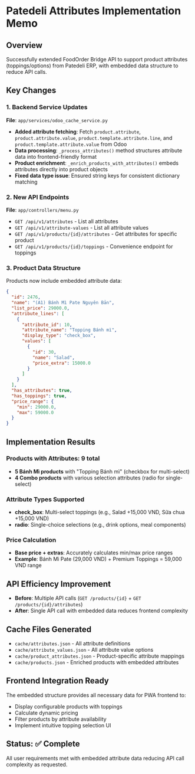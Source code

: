 # Patedeli Attributes Implementation Memo

## Overview
Successfully extended FoodOrder Bridge API to support product attributes (toppings/options) from Patedeli ERP, with embedded data structure to reduce API calls.

## Key Changes

### 1. Backend Service Updates
**File**: `app/services/odoo_cache_service.py`

- **Added attribute fetching**: Fetch `product.attribute`, `product.attribute.value`, `product.template.attribute.line`, and `product.template.attribute.value` from Odoo
- **Data processing**: `_process_attributes()` method structures attribute data into frontend-friendly format
- **Product enrichment**: `_enrich_products_with_attributes()` embeds attributes directly into product objects
- **Fixed data type issue**: Ensured string keys for consistent dictionary matching

### 2. New API Endpoints
**File**: `app/controllers/menu.py`

- `GET /api/v1/attributes` - List all attributes
- `GET /api/v1/attribute-values` - List all attribute values  
- `GET /api/v1/products/{id}/attributes` - Get attributes for specific product
- `GET /api/v1/products/{id}/toppings` - Convenience endpoint for toppings

### 3. Product Data Structure
Products now include embedded attribute data:

```json
{
  "id": 2476,
  "name": "(A1) Bánh Mì Pate Nguyên Bản",
  "list_price": 29000.0,
  "attribute_lines": [
    {
      "attribute_id": 10,
      "attribute_name": "Topping Bánh mì",
      "display_type": "check_box",
      "values": [
        {
          "id": 30,
          "name": "Salad",
          "price_extra": 15000.0
        }
      ]
    }
  ],
  "has_attributes": true,
  "has_toppings": true,
  "price_range": {
    "min": 29000.0,
    "max": 59000.0
  }
}
```

## Implementation Results

### Products with Attributes: 9 total
- **5 Bánh Mì products** with "Topping Bánh mì" (checkbox for multi-select)
- **4 Combo products** with various selection attributes (radio for single-select)

### Attribute Types Supported
- **check_box**: Multi-select toppings (e.g., Salad +15,000 VND, Sữa chua +15,000 VND)
- **radio**: Single-choice selections (e.g., drink options, meal components)

### Price Calculation
- **Base price + extras**: Accurately calculates min/max price ranges
- **Example**: Bánh Mì Pate (29,000 VND) + Premium Toppings = 59,000 VND range

## API Efficiency Improvement
- **Before**: Multiple API calls (`GET /products/{id}` + `GET /products/{id}/attributes`)
- **After**: Single API call with embedded data reduces frontend complexity

## Cache Files Generated
- `cache/attributes.json` - All attribute definitions
- `cache/attribute_values.json` - All attribute value options
- `cache/product_attributes.json` - Product-specific attribute mappings
- `cache/products.json` - Enriched products with embedded attributes

## Frontend Integration Ready
The embedded structure provides all necessary data for PWA frontend to:
- Display configurable products with toppings
- Calculate dynamic pricing
- Filter products by attribute availability
- Implement intuitive topping selection UI

## Status: ✅ Complete
All user requirements met with embedded attribute data reducing API call complexity as requested.